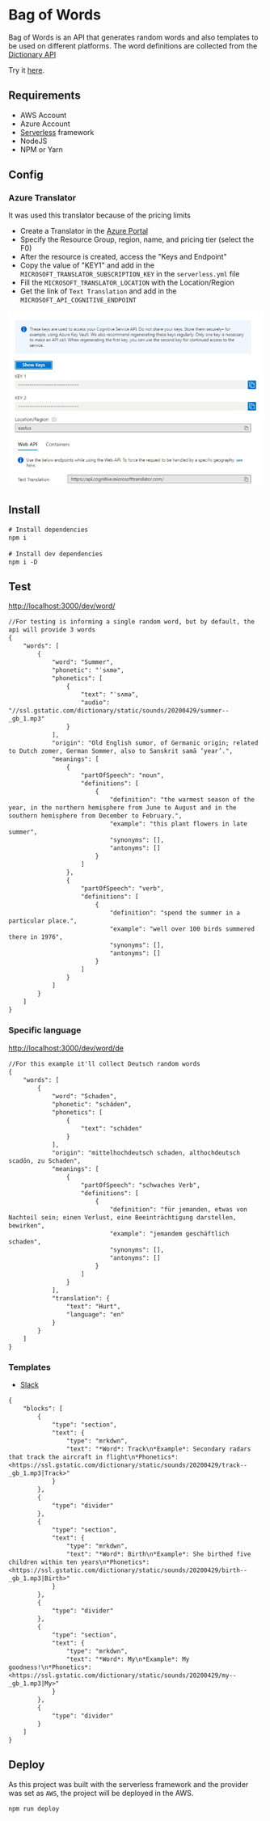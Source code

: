 # Bag of Words

Bag of Words is an API that generates random words and also templates to be used on different platforms.
The word definitions are collected from the [Dictionary API](https://dictionaryapi.dev/)

Try it [here](https://4mz6hhf5ed.execute-api.us-east-1.amazonaws.com/dev/word).

## Requirements
* AWS Account
* Azure Account
* [Serverless](https://www.serverless.com/) framework
* NodeJS
* NPM or Yarn

## Config

### Azure Translator
It was used this translator because of the pricing limits
* Create a Translator in the [Azure Portal](https://portal.azure.com/)
* Specify the Resource Group, region, name, and pricing tier (select the F0)
* After the resource is created, access the "Keys and Endpoint"
* Copy the value of "KEY1" and add in the `MICROSOFT_TRANSLATOR_SUBSCRIPTION_KEY` in the `serverless.yml` file
* Fill the `MICROSOFT_TRANSLATOR_LOCATION` with the Location/Region
* Get the link of `Text Translation` and add in the `MICROSOFT_API_COGNITIVE_ENDPOINT`

![Image](docs/Azure/translator_endpoint.jpg)

## Install
```
# Install dependencies
npm i

# Install dev dependencies
npm i -D

```
## Test
[http://localhost:3000/dev/word/](http://localhost:3000/dev/word/)

```
//For testing is informing a single random word, but by default, the api will provide 3 words
{
    "words": [
        {
            "word": "Summer",
            "phonetic": "ˈsʌmə",
            "phonetics": [
                {
                    "text": "ˈsʌmə",
                    "audio": "//ssl.gstatic.com/dictionary/static/sounds/20200429/summer--_gb_1.mp3"
                }
            ],
            "origin": "Old English sumor, of Germanic origin; related to Dutch zomer, German Sommer, also to Sanskrit samā ‘year’.",
            "meanings": [
                {
                    "partOfSpeech": "noun",
                    "definitions": [
                        {
                            "definition": "the warmest season of the year, in the northern hemisphere from June to August and in the southern hemisphere from December to February.",
                            "example": "this plant flowers in late summer",
                            "synonyms": [],
                            "antonyms": []
                        }
                    ]
                },
                {
                    "partOfSpeech": "verb",
                    "definitions": [
                        {
                            "definition": "spend the summer in a particular place.",
                            "example": "well over 100 birds summered there in 1976",
                            "synonyms": [],
                            "antonyms": []
                        }
                    ]
                }
            ]
        }
    ]
}
```
### Specific language
[http://localhost:3000/dev/word/de](http://localhost:3000/dev/word/de)
```
//For this example it'll collect Deutsch random words
{
    "words": [
        {
            "word": "Schaden",
            "phonetic": "scháden",
            "phonetics": [
                {
                    "text": "scháden"
                }
            ],
            "origin": "mittelhochdeutsch schaden, althochdeutsch scadōn, zu Schaden",
            "meanings": [
                {
                    "partOfSpeech": "schwaches Verb",
                    "definitions": [
                        {
                            "definition": "für jemanden, etwas von Nachteil sein; einen Verlust, eine Beeinträchtigung darstellen, bewirken",
                            "example": "jemandem geschäftlich schaden",
                            "synonyms": [],
                            "antonyms": []
                        }
                    ]
                }
            ],
            "translation": {
                "text": "Hurt",
                "language": "en"
            }
        }
    ]
}

```
### Templates
* [Slack](http://localhost:3000/dev/word/template/slack)
```
{
    "blocks": [
        {
            "type": "section",
            "text": {
                "type": "mrkdwn",
                "text": "*Word*: Track\n*Example*: Secondary radars that track the aircraft in flight\n*Phonetics*: <https://ssl.gstatic.com/dictionary/static/sounds/20200429/track--_gb_1.mp3|Track>"
            }
        },
        {
            "type": "divider"
        },
        {
            "type": "section",
            "text": {
                "type": "mrkdwn",
                "text": "*Word*: Birth\n*Example*: She birthed five children within ten years\n*Phonetics*: <https://ssl.gstatic.com/dictionary/static/sounds/20200429/birth--_gb_1.mp3|Birth>"
            }
        },
        {
            "type": "divider"
        },
        {
            "type": "section",
            "text": {
                "type": "mrkdwn",
                "text": "*Word*: My\n*Example*: My goodness!\n*Phonetics*: <https://ssl.gstatic.com/dictionary/static/sounds/20200429/my--_gb_1.mp3|My>"
            }
        },
        {
            "type": "divider"
        }
    ]
}
```

## Deploy 
As this project was built with the serverless framework and the provider was set as `AWS`, the project will be deployed in the AWS.
```
npm run deploy
```
